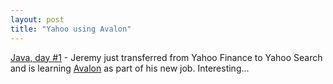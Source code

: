 ```yaml
---
layout: post
title: "Yahoo using Avalon"
---
```




<a href="http://jeremy.zawodny.com/blog/archives/000358.html#000358">Java, day #1</a> - Jeremy just transferred from Yahoo Finance to Yahoo Search and is learning <a href="http://jakarta.apache.org/avalon/index.html">Avalon</a> as part of his new job. Interesting...


